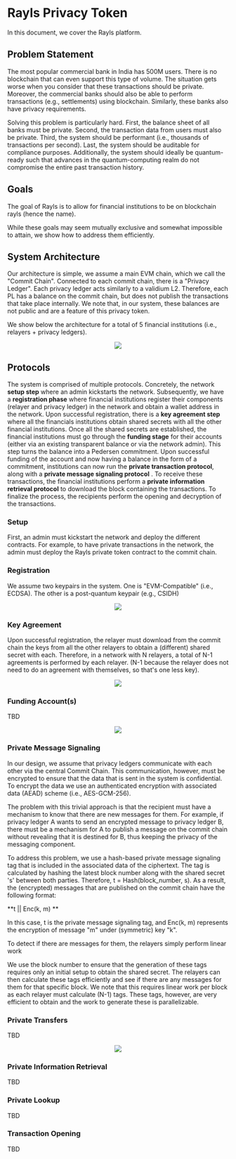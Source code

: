 # Rayls Privacy Token
In this document, we cover the Rayls platform. 

## Problem Statement
The most popular commercial bank in India has 500M users. There is no blockchain that can even support this type of volume. The situation gets worse when you consider that these transactions should be private. Moreover, the commercial banks should also be able to perform transactions (e.g., settlements) using blockchain. Similarly, these banks also have privacy requirements. 

Solving this problem is particularly hard. First, the balance sheet of all banks must be private. Second, the transaction data from users must also be private. Third, the system should be performant (i.e., thousands of transactions per second). Last, the system should be auditable for compliance purposes. Additionally, the system should ideally be quantum-ready such that advances in the quantum-computing realm do not compromise the entire past transaction history. 

## Goals
The goal of Rayls is to allow for financial institutions to be on blockchain rayls (hence the name). 

While these goals may seem mutually exclusive and somewhat impossible to attain, we show how to address them efficiently. 

## System Architecture
Our architecture is simple, we assume a main EVM chain, which we call the "Commit Chain". Connected to each commit chain, there is a "Privacy Ledger". Each privacy ledger acts similarly to a validium L2. Therefore, each PL has a balance on the commit chain, but does not publish the transactions that take place internally. We note that, in our system, these balances are not public and are a feature of this privacy token.

We show below the architecture for a total of 5 financial institutions (i.e., relayers + privacy ledgers).

<p align="center">
  <img src="https://github.com/yaksetig/zktoken/blob/main/figures/rayls_architecture.png" />
</p>





## Protocols
The system is comprised of multiple protocols. Concretely, the network **setup step** where an admin kickstarts the network. Subsequently, we have a **registration phase** where financial institutions register their components (relayer and privacy ledger) in the network and obtain a wallet address in the network. Upon successful registration, there is a **key agreement step** where all the financials institutions obtain shared secrets with all the other financial institutions. Once all the shared secrets are established, the financial institutions must go through the **funding stage** for their accounts (either via an existing transparent balance or via the network admin). This step turns the balance into a Pedersen commitment. Upon successful funding of the account and now having a balance in the form of a commitment, institutions can now run the **private transaction protocol**, along with a **private message signaling protocol** . To receive these transactions, the financial institutions perform a **private information retrieval protocol** to download the block containing the transactions. To finalize the process, the recipients perform the opening and decryption of the transactions. 

### Setup
First, an admin must kickstart the network and deploy the different contracts. For example, to have private transactions in the network, the admin must deploy the Rayls private token contract to the commit chain. 

### Registration
We assume two keypairs in the system. One is "EVM-Compatible" (i.e., ECDSA). The other is a post-quantum keypair (e.g., CSIDH)

<p align="center">
  <img src="https://github.com/yaksetig/zktoken/blob/main/figures/key_registration.png" />
</p>

### Key Agreement
Upon successful registration, the relayer must download from the commit chain the keys from all the other relayers to obtain a (different) shared secret with each. Therefore, in a network with N relayers, a total of N-1 agreements is performed by each relayer. (N-1 because the relayer does not need to do an agreement with themselves, so that's one less key).

<p align="center">
  <img src="https://github.com/yaksetig/zktoken/blob/main/figures/key_agreement.png" />
</p>

### Funding Account(s)
TBD

<p align="center">
  <img src="https://github.com/yaksetig/zktoken/blob/main/figures/initial_balances.png" />
</p>

### Private Message Signaling
In our design, we assume that privacy ledgers communicate with each other via the central Commit Chain. This communication, however, must be encrypted to ensure that the data that is sent in the system is confidential. To encrypt the data we use an authenticated encryption with associated data (AEAD) scheme (i.e., AES-GCM-256). 

The problem with this trivial approach is that the recipient must have a mechanism to know that there are new messages for them. For example, if privacy ledger A wants to send an encrypted message to privacy ledger B, there must be a mechanism for A to publish a message on the commit chain without revealing that it is destined for B, thus keeping the privacy of the messaging component. 

To address this problem, we use a hash-based private message signaling tag that is included in the associated data of the ciphertext. The tag is calculated by hashing the latest block number along with the shared secret 's' between both parties. Therefore, t = Hash(block_number, s). As a result, the (encrypted) messages that are published on the commit chain have the following format: 

**t || Enc(k, m) **

In this case, t is the private message signaling tag, and Enc(k, m) represents the encryption of message "m" under (symmetric) key "k". 

To detect if there are messages for them, the relayers simply perform linear work 

We use the block number to ensure that the generation of these tags requires only an initial setup to obtain the shared secret. The relayers can then calculate these tags efficiently and see if there are any messages for them for that specific block. We note that this requires linear work per block as each relayer must calculate (N-1) tags. These tags, however, are very efficient to obtain and the work to generate these is parallelizable. 

### Private Transfers
TBD

<p align="center">
  <img src="https://github.com/yaksetig/zktoken/blob/main/figures/rayls_send.png" />
</p>

### Private Information Retrieval
TBD

### Private Lookup
TBD

### Transaction Opening
TBD


